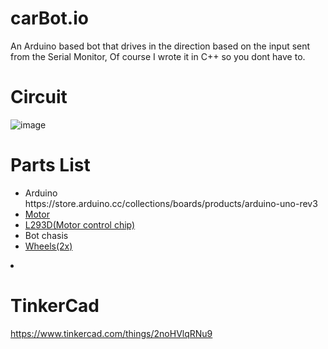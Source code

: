 # carBot.io
An Arduino based bot that drives in the direction based on the input sent from the Serial Monitor, Of course I wrote it in C++ so you dont have to.

<h1>Circuit</h1>

![image](https://user-images.githubusercontent.com/104775954/177681678-00a4e55e-1877-4aa4-9368-580e07336252.png)

<h1>Parts List</h1>
<ul>
<li>Arduino</li> https://store.arduino.cc/collections/boards/products/arduino-uno-rev3
<a href="https://www.amazon.com/Antrader-Motor-Shaft-Arduino-Smart/dp/B07DDC3ZBK/ref=sr_1_18?keywords=hobby+motors&qid=1657163669&sr=8-18"><li>Motor</li></a>
<a href="https://www.ti.com/product/L293D"><li>L293D(Motor control chip)</li></a>
<li>Bot chasis</li>
<a href=""><li>Wheels(2x)</li></a>
</ul>  

<a href=""><li></li></a>


<h1>TinkerCad</h1>

https://www.tinkercad.com/things/2noHVlqRNu9
